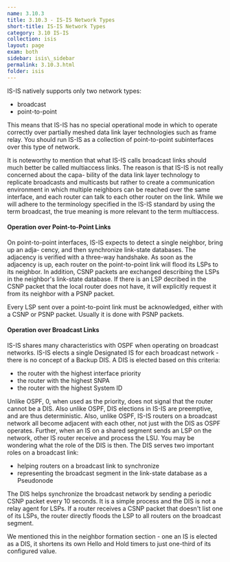 ```yaml
---
name: 3.10.3
title: 3.10.3 - IS-IS Network Types
short-title: IS-IS Network Types
category: 3.10 IS-IS
collection: isis
layout: page
exam: both
sidebar: isis\_sidebar
permalink: 3.10.3.html
folder: isis
---
```

IS-IS natively supports only two network types:
- broadcast
- point-to-point

This means that IS-IS has no special operational mode in which to operate correctly over partially meshed data link layer technologies such as frame relay. You should run IS-IS as a collection of point-to-point subinterfaces over this type of network.

It is noteworthy to mention that what IS-IS calls broadcast links should much better be called multiaccess links. The reason is that IS-IS is not really concerned about the capa- bility of the data link layer technology to replicate broadcasts and multicasts but rather to create a communication environment in which multiple neighbors can be reached over the same interface, and each router can talk to each other router on the link. While we will adhere to the terminology specified in the IS-IS standard by using the term broadcast, the true meaning is more relevant to the term multiaccess.

#### Operation over Point-to-Point Links
On point-to-point interfaces, IS-IS expects to detect a single neighbor, bring up an adja- cency, and then synchronize link-state databases. The adjacency is verified with a three-way handshake. As soon as the adjacency is up, each router on the point-to-point link will flood its LSPs to its neighbor. In addition, CSNP packets are exchanged describing the LSPs in the neighbor's link-state database. If there is an LSP decribed in the CSNP packet that the local router does not have, it will explicitly request it from its neighbor with a PSNP packet.

Every LSP sent over a point-to-point link must be acknowledged, either with a CSNP or PSNP packet. Usually it is done with PSNP packets.

#### Operation over Broadcast Links
IS-IS shares many characteristics with OSPF when operating on broadcast networks. IS-IS elects a single Designated IS for each broadcast network - there is no concept of a Backup DIS. A DIS is elected based on this criteria:
- the router with the highest interface priority
- the router with the highest SNPA
- the router with the highest System ID

Unlike OSPF, 0, when used as the priority, does not signal that the router cannot be a DIS. Also unlike OSPF, DIS elections in IS-IS are preemptive, and are thus deterministic. Also, unlike OSPF, IS-IS routers on a broadcast network all become adjacent with each other, not just with the DIS as OSPF operates. Further, when an IS on a shared segment sends an LSP on the network, other IS router receive and process the LSU. You may be wondering what the role of the DIS is then. The DIS serves two important roles on a broadcast link:
- helping routers on a broadcast link to synchronize
- representing the broadcast segment in the link-state database as a Pseudonode

The DIS helps synchronize the broadcast network by sending a periodic CSNP packet every 10 seconds. It is a simple process and the DIS is not a relay agent for LSPs. If a router receives a CSNP packet that doesn't list one of its LSPs, the router directly floods the LSP to all routers on the broadcast segment.

We mentioned this in the neighbor formation section - one an IS is elected as a DIS, it shortens its own Hello and Hold timers to just one-third of its configured value.